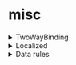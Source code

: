 # misc

<details>
    <summary>TwoWayBinding</summary>
    
    final binding = TwoWayBinding<String>()
        .bindDataRule(RequiredRule());
        
    // Please close the 2-way binding if it is not useful anymore.
    await binding.close();
</details>

<details>
    <summary>Localized</summary>
    
    A generic class able to localize and translate messages to the GUI (users).
</details>

<details>
    <summary>Data rules</summary>
        
    Here the list of all possible data rules.
    * `ConfirmedRule`, a bool is true.
    * `EmailRule`, an email is syntactically correct.
    * `MaxRule`, max value possible.
    * `MinRule`, min value possible.
    * `RegexRule`, define a regex for validating.
    * `RequiredRule`, data required.
    * `SameRule`, same data of another field.
    * `SizeRule`, size value possible.
</details>
